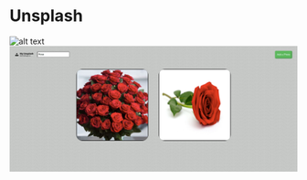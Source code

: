 # Unsplash
![alt text](https://github.com/Sukriti-sood/Unsplash/blob/main/un2.png)
![alt text](https://github.com/Sukriti-sood/Unsplash/blob/main/un1.png)
